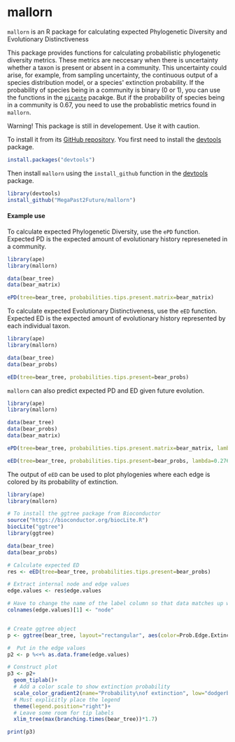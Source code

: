 # mallorn
`mallorn` is an R package for calculating expected Phylogenetic Diversity and Evolutionary Distinctiveness

This package provides functions for calculating probabilistic phylogenetic diversity metrics. These metrics are neccesary when there is uncertainty whether a taxon is present or absent in a community. This uncertainty could arise, for example, from sampling uncertainty, the continuous output of a species distribution model, or a species' extinction probability. If the probability of species being in a community is binary (0 or 1), you can use the functions in the [`picante`](https://cran.r-project.org/web/packages/picante/index.html) pacakge. But if the probability of species being in a community is 0.67, you need to use the probablistic metrics found in `mallorn`.

Warning! This package is still in developement. Use it with caution.

To install it from its
[GitHub repository](https://github.com/MegaPast2Future/mallorn). You first need to
install the [devtools](https://github.com/hadley/devtools) package.

```r
install.packages("devtools")
```

Then install `mallorn` using the `install_github` function in the
[devtools](https://github.com/hadley/devtools) package.

```r
library(devtools)
install_github("MegaPast2Future/mallorn")
```

#### Example use

To calculate expected Phylogenetic Diversity, use the `ePD` function. Expected PD is the expected amount of evolutionary history represeneted in a community.

```r
library(ape)
library(mallorn)

data(bear_tree)
data(bear_matrix)

ePD(tree=bear_tree, probabilities.tips.present.matrix=bear_matrix)
```


To calculate expected Evolutionary Distinctiveness, use the `eED` function. Expected ED is the expected amount of evolutionary history represented by each individual taxon.

```r
library(ape)
library(mallorn)

data(bear_tree)
data(bear_probs)

eED(tree=bear_tree, probabilities.tips.present=bear_probs)
```


`mallorn` can also predict expected PD and ED given future evolution.

```r
library(ape)
library(mallorn)

data(bear_tree)
data(bear_probs)
data(bear_matrix)

ePD(tree=bear_tree, probabilities.tips.present.matrix=bear_matrix, lambda=0.276, mu=0.272, tMa=2)

eED(tree=bear_tree, probabilities.tips.present=bear_probs, lambda=0.276, mu=0.272, tMa=2)
```


The output of `eED` can be used to plot phylogenies where each edge is colored by its probability of extinction.

```r
library(ape)
library(mallorn)

# To install the ggtree package from Bioconductor
source("https://bioconductor.org/biocLite.R")
biocLite("ggtree")
library(ggtree)

data(bear_tree)
data(bear_probs)

# Calculate expected ED
res <- eED(tree=bear_tree, probabilities.tips.present=bear_probs)

# Extract internal node and edge values
edge.values <- res$edge.values

# Have to change the name of the label column so that data matches up with ggtree
colnames(edge.values)[1] <- "node"


# Create ggtree object
p <- ggtree(bear_tree, layout="rectangular", aes(color=Prob.Edge.Extinct.t), size=1)

#  Put in the edge values
p2 <- p %<+% as.data.frame(edge.values)

# Construct plot
p3 <- p2+
  geom_tiplab()+
  # Add a color scale to show extinction probability
  scale_color_gradient2(name="Probability\nof extinction", low="dodgerblue2", mid="bisque", high="red1", midpoint=.50, guide="colorbar")+
  # Must explicitly place the legend
  theme(legend.position="right")+
  # Leave some room for tip labels
  xlim_tree(max(branching.times(bear_tree))*1.7)

print(p3)
```
